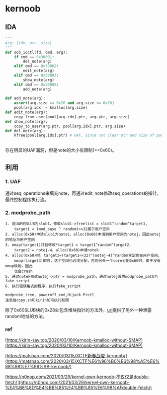 # kernoob

## IDA

```python
"""
Arg: {idx, ptr, size}
"""
def oob_ioctl(fd, cmd, arg):
	if cmd == 0x30001:
		del_note(arg)
	elif cmd == 0x30002:
		edit_note(arg)
	elif cmd == 0x30003:
		show_note(arg)
	elif cmd == 0x30000:
		add_note(arg)
	
def add_note(arg):
	assert(arg.size >= 0x20 and arg.size <= 0x70)
	pool[arg.idx] = kmalloc(arg.size)
def edit_note(arg):
	copy_from_user(pool[arg.idx].ptr, arg.ptr, arg.size)
def show_note(arg):
	copy_to_user(arg.ptr, pool[arg.idx].ptr, arg.size)
def del_note(arg):
	kfree(pool[arg.idx].ptr) # UAF, since not clear ptr and size of pool[arg.idx]
	
```

存在明显的UAF漏洞，但是note的大小有限制(<=0x60)。

## 利用

### 1. UAF
通过seq_operations来填充note，再通过edit_note修改seq_operations的指针，最终控制程序执行流。

### 2. modprobe_path
```
1. 设UAF的SLUB为slub1，修改slub1->freelist = slub1^random^target1,
	target1 = (mod_base ^ random)>>32属于用户空间
2. alloc(0x60)申请slub1为notei，alloc(0x60)申请到用户空间为notej，因此notej的地址为用户空间
3. mmap(target1)并且修改*target1 = target1^random^target2,
	target2 = notej-4，alloc(0x60)申请notek
4. alloc(0x60)时，target3=(target1<<32)^(notej-4)^random肯定也在用户空间，
	mmap(target3)即可，这个空间也必须分配，否则另外一个core分配0x60时，由于没有mmap映射，因此
	也会crash
5. 通过notek修改notej->ptr = modprobe_path，通过notej设置modprobe_path为fake_script
6. 执行错误格式的程序，执行fake_script
```

```
modprobe_tree, poweroff_cmd,Hijack Prctl
注意给copy.sh和kirin加可执行权限
```

除了0x60SLUB块的0x28处包含堆块指针的方法外，[url](https://n0nop.com/2021/03/29/kernel-pwn-kernoob-%E4%B8%8D%E4%BB%85%E4%BB%85%E6%98%AFdouble-fetch/#%E4%BF%AE%E6%94%B9%E5%86%85%E6%A0%B8%E4%B8%AD%E7%9A%84%E5%85%A8%E5%B1%80%E5%8F%98%E9%87%8F)提供了另外一种泄露random地址的方法。

### ref

[https://kirin-say.top/2020/03/10/Kernoob-kmalloc-without-SMAP](https://kirin-say.top/2020/03/10/Kernoob-kmalloc-without-SMAP)

[https://matshao.com/2020/03/15/XCTF新春战疫-kernoob/](https://matshao.com/2020/03/15/XCTF%E6%96%B0%E6%98%A5%E6%88%98%E7%96%AB-kernoob/)

[https://n0nop.com/2021/03/29/kernel-pwn-kernoob-不仅仅是double-fetch/](https://n0nop.com/2021/03/29/kernel-pwn-kernoob-%E4%B8%8D%E4%BB%85%E4%BB%85%E6%98%AFdouble-fetch/)

